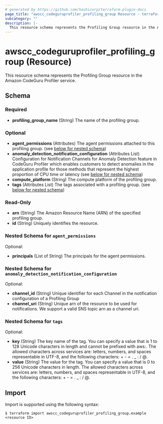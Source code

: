 ```yaml
---
# generated by https://github.com/hashicorp/terraform-plugin-docs
page_title: "awscc_codeguruprofiler_profiling_group Resource - terraform-provider-awscc"
subcategory: ""
description: |-
  This resource schema represents the Profiling Group resource in the Amazon CodeGuru Profiler service.
---
```


# awscc_codeguruprofiler_profiling_group (Resource)

This resource schema represents the Profiling Group resource in the Amazon CodeGuru Profiler service.



<!-- schema generated by tfplugindocs -->
## Schema

### Required

- **profiling_group_name** (String) The name of the profiling group.

### Optional

- **agent_permissions** (Attributes) The agent permissions attached to this profiling group. (see [below for nested schema](#nestedatt--agent_permissions))
- **anomaly_detection_notification_configuration** (Attributes List) Configuration for Notification Channels for Anomaly Detection feature in CodeGuru Profiler which enables customers to detect anomalies in the application profile for those methods that represent the highest proportion of CPU time or latency (see [below for nested schema](#nestedatt--anomaly_detection_notification_configuration))
- **compute_platform** (String) The compute platform of the profiling group.
- **tags** (Attributes List) The tags associated with a profiling group. (see [below for nested schema](#nestedatt--tags))

### Read-Only

- **arn** (String) The Amazon Resource Name (ARN) of the specified profiling group.
- **id** (String) Uniquely identifies the resource.

<a id="nestedatt--agent_permissions"></a>
### Nested Schema for `agent_permissions`

Optional:

- **principals** (List of String) The principals for the agent permissions.


<a id="nestedatt--anomaly_detection_notification_configuration"></a>
### Nested Schema for `anomaly_detection_notification_configuration`

Optional:

- **channel_id** (String) Unique identifier for each Channel in the notification configuration of a Profiling Group
- **channel_uri** (String) Unique arn of the resource to be used for notifications. We support a valid SNS topic arn as a channel uri.


<a id="nestedatt--tags"></a>
### Nested Schema for `tags`

Optional:

- **key** (String) The key name of the tag. You can specify a value that is 1 to 128 Unicode characters in length and cannot be prefixed with aws:. The allowed characters across services are: letters, numbers, and spaces representable in UTF-8, and the following characters: + - = . _ : / @.
- **value** (String) The value for the tag. You can specify a value that is 0 to 256 Unicode characters in length. The allowed characters across services are: letters, numbers, and spaces representable in UTF-8, and the following characters: + - = . _ : / @.

## Import

Import is supported using the following syntax:

```shell
$ terraform import awscc_codeguruprofiler_profiling_group.example <resource ID>
```
